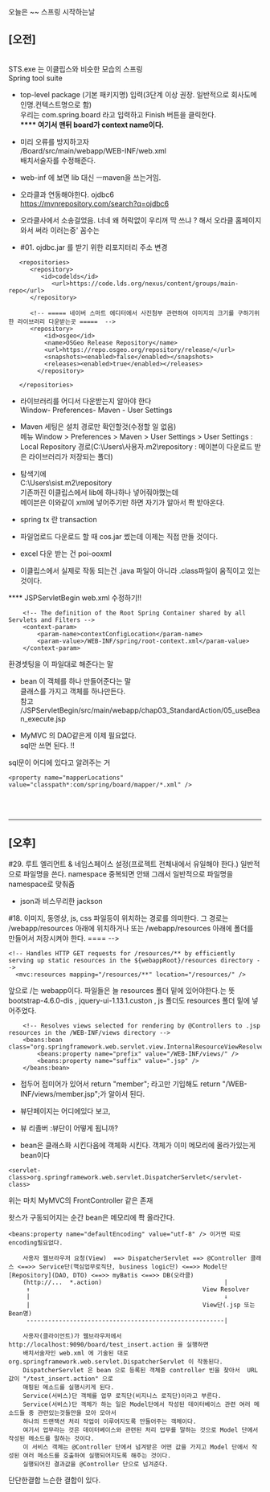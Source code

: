 오늘은 ~~ 스프링 시작하는날 

<h2> [오전]</h2><br/>
STS.exe 는 이클립스와 비슷한 모습의 스프링 <br/>
Spring tool suite

 - top-level package (기본 패키지명) 입력(3단계 이상 권장. 일반적으로 회사도메인명.컨텍스트명으로 함)<br/>
          우리는 com.spring.board 라고 입력하고 Finish 버튼을 클릭한다.    <br/>
  <b>**** 여기서 맨뒤 board가 context name이다. </b>


- 미리 오류를 방지하고자<br/>
/Board/src/main/webapp/WEB-INF/web.xml<br/>
배치서술자를 수정해준다.


- web-inf 에 보면 lib 대신 ㅡmaven을 쓰는거임.

- 오라클과 연동해야한다. ojdbc6 <br/>
https://mvnrepository.com/search?q=ojdbc6

 -  오라클사에서 소송걸었음.
너네 왜 허락없이 우리꺼 막 쓰냐 ? 해서 오라클 홈페이지 와서 써라 이러는중'
꼼수는 <br/>

- #01. ojdbc.jar 를 받기 위한 리포지터리 주소 변경 
```
   <repositories> 
      <repository>
         <id>codelds</id>
            <url>https://code.lds.org/nexus/content/groups/main-repo</url>
      </repository>
      
      <!-- ===== 네이버 스마트 에디터에서 사진첨부 관련하여 이미지의 크기를 구하기위한 라이브러리 다운받는곳 =====  -->
      <repository>
          <id>osgeo</id>
          <name>OSGeo Release Repository</name>
          <url>https://repo.osgeo.org/repository/release/</url>
          <snapshots><enabled>false</enabled></snapshots>
          <releases><enabled>true</enabled></releases>
        </repository>
        
   </repositories>
```

- 라이브러리를 어디서 다운받는지 알아야 한다 <br/>
Window- Preferences- Maven - User Settings

 - Maven 세팅은 설치 경로만 확인할것(수정할 일 없음)<br/>
  메뉴 Window > Preferences > Maven > User Settings > User Settings : Local Repository 경로(C:\Users\사용자\.m2\repository : 메이븐이 다운로드 받은 라이브러리가 저장되는 폴더)

 - 탐색기에<br/>
C:\Users\sist\.m2\repository<br/>
  기존까진 이클립스에서 lib에 하나하나 넣어줘야했는데<br/>
  메이븐은 이와같이 xml에 넣어주기만 하면 자기가 알아서 쫙 받아온다.


- spring tx  란 transaction


- 파일업로드 다운로드 할 때 cos.jar 썼는데 이제는 직접 만들 것이다.

- excel 다운 받는 건 poi-ooxml


- 이클립스에서 실제로 작동 되는건 .java 파일이 아니라 .class파일이 움직이고 있는 것이다.



**** JSPServletBegin web.xml 수정하기!!



```
	<!-- The definition of the Root Spring Container shared by all Servlets and Filters -->
	<context-param>
		<param-name>contextConfigLocation</param-name>
		<param-value>/WEB-INF/spring/root-context.xml</param-value>
	</context-param>
```
환경셋팅을 이 파일대로 해준다는 말




- bean 이 객체를 하나 만들어준다는 말<br/>
클래스를 가지고 객체를 하나만든다.<br/>
참고<br/>
/JSPServletBegin/src/main/webapp/chap03_StandardAction/05_useBean_execute.jsp



- MyMVC 의 DAO같은게 이제 필요없다.<br/>
sql만 쓰면 된다. !!<br/>

sql문이 어디에 있다고 알려주는 거
```
<property name="mapperLocations" value="classpath*:com/spring/board/mapper/*.xml" />
```
<br/><br/>

<hr/>
<h2> [오후]</h2>


 #29. 루트 엘리먼트 & 네임스페이스 설정(프로젝트 전체내에서 유일해야 한다.) 일반적으로 파일명을 쓴다.
<b>
<mapper namespace="board">
  </b>
namespace 중복되면 안돼 그래서 일반적으로 파일명을 namespace로 맞춰줌




- json과 비스무리한 jackson




 #18. 이미지, 동영상, js, css 파일등이 위치하는 경로를 의미한다.
 그 경로는 /webapp/resources 아래에 위치하거나 또는 /webapp/resources 아래에 폴더를 만들어서 저장시켜야 한다. ==== -->

  ```
  <!-- Handles HTTP GET requests for /resources/** by efficiently serving up static resources in the ${webappRoot}/resources directory -->
	<mvc:resources mapping="/resources/**" location="/resources/" />	
```
  앞으로 /는 webapp이다. 파일들은 늘 resources 폴더 밑에 있어야한다.는 뜻
bootstrap-4.6.0-dis , jquery-ui-1.13.1.custon , js 폴더도 resources 폴더 밑에 넣어주었다.


```
	<!-- Resolves views selected for rendering by @Controllers to .jsp resources in the /WEB-INF/views directory -->
	<beans:bean class="org.springframework.web.servlet.view.InternalResourceViewResolver">
		<beans:property name="prefix" value="/WEB-INF/views/" />
		<beans:property name="suffix" value=".jsp" />
	</beans:bean>
```
- 접두어 접미어가 있어서
return "member";
라고만 기입해도
return "/WEB-INF/views/member.jsp";가 알아서 된다.


- 뷰단페이지는 어디에있다 보고,


-  뷰 리졸버 :뷰단이 어떻게 됩니까?

- bean은 클래스화 시킨다음에 객체화 시킨다. 객체가 이미 메모리에 올라가있는게 bean이다


```
<servlet-class>org.springframework.web.servlet.DispatcherServlet</servlet-class>
```
위는 마치 MyMVC의 FrontController 같은 존재

왓스가 구동되어지는 순간 bean은 메모리에 쫙 올라간다.
```
<beans:property name="defaultEncoding" value="utf-8" /> 이거면 따로 encoding필요없다.
```

```
	사용자 웹브라우저 요청(View)  ==> DispatcherServlet ==> @Controller 클래스 <==>> Service단(핵심업무로직단, business logic단) <==>> Model단[Repository](DAO, DTO) <==>> myBatis <==>> DB(오라클)           
	(http://...  *.action)                                  |                                                                                                                              
	 ↑                                                View Resolver
	 |                                                      ↓
	 |                                                View단(.jsp 또는 Bean명)
	 -------------------------------------------------------| 
	
	사용자(클라이언트)가 웹브라우저에서 http://localhost:9090/board/test_insert.action 을 실행하면
	배치서술자인 web.xml 에 기술된 대로  org.springframework.web.servlet.DispatcherServlet 이 작동된다.
	DispatcherServlet 은 bean 으로 등록된 객체중 controller 빈을 찾아서  URL값이 "/test_insert.action" 으로
	매핑된 메소드를 실행시키게 된다.                                               
	Service(서비스)단 객체를 업무 로직단(비지니스 로직단)이라고 부른다.
	Service(서비스)단 객체가 하는 일은 Model단에서 작성된 데이터베이스 관련 여러 메소드들 중 관련있는것들만을 모아 모아서
	하나의 트랜잭션 처리 작업이 이루어지도록 만들어주는 객체이다.
	여기서 업무라는 것은 데이터베이스와 관련된 처리 업무를 말하는 것으로 Model 단에서 작성된 메소드를 말하는 것이다.
	이 서비스 객체는 @Controller 단에서 넘겨받은 어떤 값을 가지고 Model 단에서 작성된 여러 메소드를 호출하여 실행되어지도록 해주는 것이다.
	실행되어진 결과값을 @Controller 단으로 넘겨준다.
```

단단한결합
느슨한 결합이 있다.
